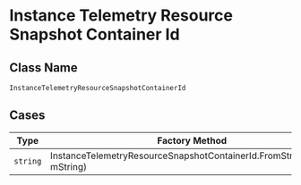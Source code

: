 
# Instance Telemetry Resource Snapshot Container Id

## Class Name

`InstanceTelemetryResourceSnapshotContainerId`

## Cases

| Type | Factory Method |
|  --- | --- |
| `string` | InstanceTelemetryResourceSnapshotContainerId.FromString(string mString) |

